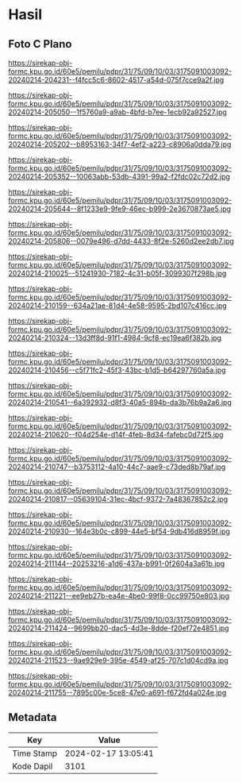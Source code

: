 # Hasil

## Foto C Plano

https://sirekap-obj-formc.kpu.go.id/60e5/pemilu/pdpr/31/75/09/10/03/3175091003092-20240214-204231--f4fcc5c6-8602-4517-a54d-075f7cce9a2f.jpg

https://sirekap-obj-formc.kpu.go.id/60e5/pemilu/pdpr/31/75/09/10/03/3175091003092-20240214-205050--1f5760a9-a9ab-4bfd-b7ee-1ecb92a92527.jpg

https://sirekap-obj-formc.kpu.go.id/60e5/pemilu/pdpr/31/75/09/10/03/3175091003092-20240214-205202--b8953163-34f7-4ef2-a223-c8906a0dda79.jpg

https://sirekap-obj-formc.kpu.go.id/60e5/pemilu/pdpr/31/75/09/10/03/3175091003092-20240214-205352--10063abb-53db-4391-99a2-f2fdc02c72d2.jpg

https://sirekap-obj-formc.kpu.go.id/60e5/pemilu/pdpr/31/75/09/10/03/3175091003092-20240214-205644--8f1233e9-9fe9-46ec-b999-2e3670873ae5.jpg

https://sirekap-obj-formc.kpu.go.id/60e5/pemilu/pdpr/31/75/09/10/03/3175091003092-20240214-205806--0079e496-d7dd-4433-8f2e-5260d2ee2db7.jpg

https://sirekap-obj-formc.kpu.go.id/60e5/pemilu/pdpr/31/75/09/10/03/3175091003092-20240214-210025--51241930-7182-4c31-b05f-3099307f298b.jpg

https://sirekap-obj-formc.kpu.go.id/60e5/pemilu/pdpr/31/75/09/10/03/3175091003092-20240214-210159--634a21ae-81d4-4e58-9595-2bd107c416cc.jpg

https://sirekap-obj-formc.kpu.go.id/60e5/pemilu/pdpr/31/75/09/10/03/3175091003092-20240214-210324--13d3ff8d-91f1-4984-9cf8-ec19ea6f382b.jpg

https://sirekap-obj-formc.kpu.go.id/60e5/pemilu/pdpr/31/75/09/10/03/3175091003092-20240214-210456--c5f71fc2-45f3-43bc-b1d5-b64297760a5a.jpg

https://sirekap-obj-formc.kpu.go.id/60e5/pemilu/pdpr/31/75/09/10/03/3175091003092-20240214-210541--6a392932-d8f3-40a5-894b-da3b76b9a2a6.jpg

https://sirekap-obj-formc.kpu.go.id/60e5/pemilu/pdpr/31/75/09/10/03/3175091003092-20240214-210620--f04d254e-d14f-4feb-8d34-fafebc0d72f5.jpg

https://sirekap-obj-formc.kpu.go.id/60e5/pemilu/pdpr/31/75/09/10/03/3175091003092-20240214-210747--b3753112-4a10-44c7-aae9-c73ded8b79af.jpg

https://sirekap-obj-formc.kpu.go.id/60e5/pemilu/pdpr/31/75/09/10/03/3175091003092-20240214-210817--05639104-31ec-4bcf-9372-7a48367852c2.jpg

https://sirekap-obj-formc.kpu.go.id/60e5/pemilu/pdpr/31/75/09/10/03/3175091003092-20240214-210930--164e3b0c-c899-44e5-bf54-9db416d8959f.jpg

https://sirekap-obj-formc.kpu.go.id/60e5/pemilu/pdpr/31/75/09/10/03/3175091003092-20240214-211144--20253216-a1d6-437a-b991-0f2604a3a61b.jpg

https://sirekap-obj-formc.kpu.go.id/60e5/pemilu/pdpr/31/75/09/10/03/3175091003092-20240214-211221--ee9eb27b-ea4e-4be0-99f8-0cc99750e803.jpg

https://sirekap-obj-formc.kpu.go.id/60e5/pemilu/pdpr/31/75/09/10/03/3175091003092-20240214-211424--9699bb20-dac5-4d3e-8dde-f20ef72e4851.jpg

https://sirekap-obj-formc.kpu.go.id/60e5/pemilu/pdpr/31/75/09/10/03/3175091003092-20240214-211523--9ae929e9-395e-4549-af25-707c1d04cd9a.jpg

https://sirekap-obj-formc.kpu.go.id/60e5/pemilu/pdpr/31/75/09/10/03/3175091003092-20240214-211755--7895c00e-5ce8-47e0-a691-f672fd4a024e.jpg


## Metadata

| Key        | Value               |
| ---------- | ------------------- |
| Time Stamp | 2024-02-17 13:05:41 |
| Kode Dapil | 3101                |



